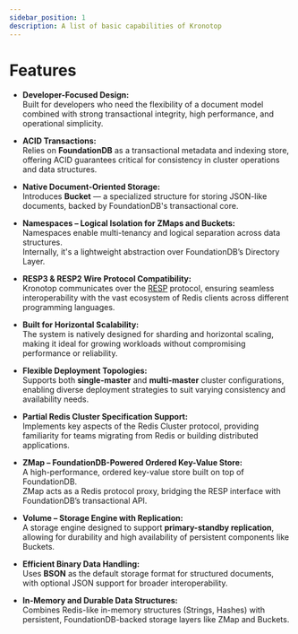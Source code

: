 ```yaml
---
sidebar_position: 1
description: A list of basic capabilities of Kronotop
---
```


# Features

- **Developer-Focused Design:**  
  Built for developers who need the flexibility of a document model combined with strong transactional integrity, high
  performance, and operational simplicity.

- **ACID Transactions:**  
  Relies on **FoundationDB** as a transactional metadata and indexing store, offering ACID guarantees critical for
  consistency in cluster operations and data structures.

- **Native Document-Oriented Storage:**  
  Introduces **Bucket** — a specialized structure for storing JSON-like documents, backed by FoundationDB's
  transactional core.

- **Namespaces – Logical Isolation for ZMaps and Buckets:**  
  Namespaces enable multi-tenancy and logical separation across data structures.  
  Internally, it's a lightweight abstraction over FoundationDB’s Directory Layer.

- **RESP3 & RESP2 Wire Protocol Compatibility:**  
  Kronotop communicates over the [RESP](https://redis.io/docs/latest/develop/reference/protocol-spec/) protocol,
  ensuring seamless interoperability with the vast ecosystem of Redis clients across different programming languages.

- **Built for Horizontal Scalability:**  
  The system is natively designed for sharding and horizontal scaling, making it ideal for growing workloads without
  compromising performance or reliability.

- **Flexible Deployment Topologies:**  
  Supports both **single-master** and **multi-master** cluster configurations, enabling diverse deployment strategies to
  suit varying consistency and availability needs.

- **Partial Redis Cluster Specification Support:**  
  Implements key aspects of the Redis Cluster protocol, providing familiarity for teams migrating from Redis or building
  distributed applications.

- **ZMap – FoundationDB-Powered Ordered Key-Value Store:**  
  A high-performance, ordered key-value store built on top of FoundationDB.  
  ZMap acts as a Redis protocol proxy, bridging the RESP interface with FoundationDB’s transactional API.

- **Volume – Storage Engine with Replication:**  
  A storage engine designed to support **primary-standby replication**, allowing for durability and high availability of
  persistent components like Buckets.

- **Efficient Binary Data Handling:**  
  Uses **BSON** as the default storage format for structured documents, with optional JSON support for broader
  interoperability.

- **In-Memory and Durable Data Structures:**  
  Combines Redis-like in-memory structures (Strings, Hashes) with persistent, FoundationDB-backed storage layers like
  ZMap and Buckets.